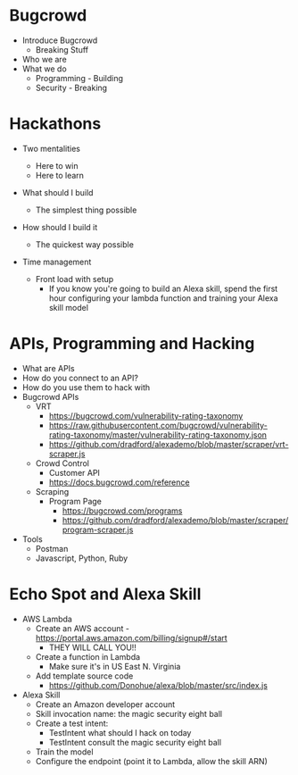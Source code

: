# Bugcrowd

- Introduce Bugcrowd
  - Breaking Stuff
- Who we are
- What we do
  - Programming - Building
  - Security - Breaking

# Hackathons

- Two mentalities
  - Here to win
  - Here to learn

- What should I build
  - The simplest thing possible
- How should I build it
  - The quickest way possible
- Time management
  - Front load with setup
    - If you know you're going to build an Alexa skill, spend the first hour configuring your lambda function and training your Alexa skill model

# APIs, Programming and Hacking

- What are APIs
- How do you connect to an API?
- How do you use them to hack with
- Bugcrowd APIs
  - VRT
    - https://bugcrowd.com/vulnerability-rating-taxonomy
    - https://raw.githubusercontent.com/bugcrowd/vulnerability-rating-taxonomy/master/vulnerability-rating-taxonomy.json
    - https://github.com/dradford/alexademo/blob/master/scraper/vrt-scraper.js
  - Crowd Control
    - Customer API
    - https://docs.bugcrowd.com/reference
  - Scraping
    - Program Page
      - https://bugcrowd.com/programs
      - https://github.com/dradford/alexademo/blob/master/scraper/program-scraper.js
- Tools
  - Postman
  - Javascript, Python, Ruby

# Echo Spot and Alexa Skill

- AWS Lambda
  - Create an AWS account - https://portal.aws.amazon.com/billing/signup#/start
    - THEY WILL CALL YOU!!
  - Create a function in Lambda
    - Make sure it's in US East N. Virginia
  - Add template source code
    - https://github.com/Donohue/alexa/blob/master/src/index.js
- Alexa Skill
  - Create an Amazon developer account
  - Skill invocation name: the magic security eight ball
  - Create a test intent:
    - TestIntent what should I hack on today
    - TestIntent consult the magic security eight ball
  - Train the model
  - Configure the endpoint (point it to Lambda, allow the skill ARN)
